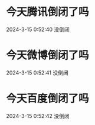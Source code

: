 # 今天腾讯倒闭了吗

2024-3-15 0:52:40 没倒闭

# 今天微博倒闭了吗

2024-3-15 0:52:41 没倒闭

# 今天百度倒闭了吗

2024-3-15 0:52:42 没倒闭


